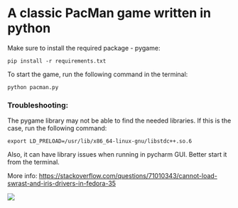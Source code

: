 # A classic PacMan game written in python

Make sure to install the required package - pygame:

```pip install -r requirements.txt```

To start the game, run the following command in the terminal:

```python pacman.py```

### Troubleshooting:

The pygame library may not be able to find the needed libraries. If this is the case, run the following command:

```export LD_PRELOAD=/usr/lib/x86_64-linux-gnu/libstdc++.so.6```

Also, it can have library issues when running in pycharm GUI. Better start it from the terminal.

More info: https://stackoverflow.com/questions/71010343/cannot-load-swrast-and-iris-drivers-in-fedora-35


![](game.png)
